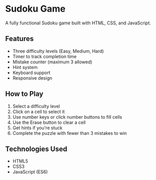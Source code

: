# Sudoku Game

A fully functional Sudoku game built with HTML, CSS, and JavaScript.

## Features

- Three difficulty levels (Easy, Medium, Hard)
- Timer to track completion time
- Mistake counter (maximum 3 allowed)
- Hint system
- Keyboard support
- Responsive design

## How to Play

1. Select a difficulty level
2. Click on a cell to select it
3. Use number keys or click number buttons to fill cells
4. Use the Erase button to clear a cell
5. Get hints if you're stuck
6. Complete the puzzle with fewer than 3 mistakes to win

## Technologies Used

- HTML5
- CSS3
- JavaScript (ES6)
